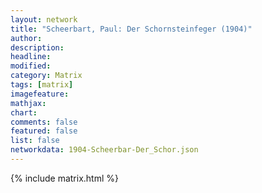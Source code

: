 ```yaml
---
layout: network
title: "Scheerbart, Paul: Der Schornsteinfeger (1904)"
author:
description:
headline:
modified:
category: Matrix
tags: [matrix]
imagefeature: 
mathjax: 
chart: 
comments: false
featured: false
list: false
networkdata: 1904-Scheerbar-Der_Schor.json
---
```

{% include matrix.html %}
